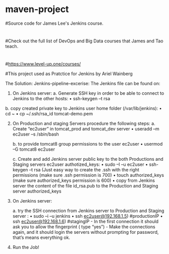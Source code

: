 # maven-project
#Source code for James Lee's Jenkins course.
#
#Check out the full list of DevOps and Big Data courses that James and Tao teach.
#
#https://www.level-up.one/courses/

#This project used as Pratctice for Jenkins by Ariel Wainberg

The Solution:
Jenkins-pipeline-excerise:
The Jenkins file can be found on:

1. On Jenkins server:
a.	Generate SSH key in order to be able to connect to Jenkins to the other hosts:
	•	ssh-keygen –t rsa

b.	copy created private key to Jenkins user home folder (/var/lib/jenkins):
	•	cd ~
	•	cp ~/.ssh/rsa_id tomcat-demo.pem
	
2. On Production and staging Servers procedure the following steps:
	a.	Create “ec2user” in tomcat_prod and tomcat_dev server
		•	useradd –m ec2user –s /sbin/bash

	b.	to provide tomcat8 group permissions to the user ec2user
		•	usermod –G tomcat8 ec2user 

	c.	Create and add Jenkins server public key to the both Productions and Staging servers ec2user authotized_keys:
		•	sudo –I –u ec2user
		•	ssh-keygen –t rsa 
			(Just easy way to create the .ssh with the right permissions (make sure .ssh permission is 700)
		•	touch authorized_keys (make sure authorized_keys permission is 600)
		•	copy from Jenkins server the content of the file id_rsa.pub to the Production and Staging server authorized_keys
3.	On Jenkins server:

	a.	try the SSH connection from Jenkins server to Production and Staging server :
		•	sudo –i –u jenkins
		•	ssh ec2user@192.168.1.5) #productionIP
		•	ssh ec2user@192.168.1.6) #stagingIP
		-	In the first connection it should ask you to allow the fingerprint ( type “yes”)
		-	Make the connections again, and it should login the servers without prompting for password, that’s means      everything ok.
4.	Run the Job!


